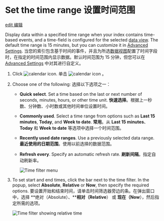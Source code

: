 # Set the time range 设置时间范围

[edit 编辑](https://github.com/elastic/kibana/edit/8.15/docs/concepts/set-time-filter.asciidoc)

Display data within a specified time range when your index contains time-based events, and a time-field is configured for the selected [data view](https://www.elastic.co/guide/en/kibana/current/data-views.html). The default time range is 15 minutes, but you can customize it in [Advanced Settings](https://www.elastic.co/guide/en/kibana/current/advanced-options.html).
当您的索引包含基于时间的事件，并且为所选[数据视图](https://www.elastic.co/guide/en/kibana/current/data-views.html)配置了时间字段时，在指定的时间范围内显示数据。默认时间范围为 15 分钟，但您可以在 [Advanced Settings](https://www.elastic.co/guide/en/kibana/current/advanced-options.html) 中对其进行自定义。

1. Click ![calendar icon](https://www.elastic.co/guide/en/kibana/current/concepts/images/time-filter-icon.png). 单击  ![calendar icon](https://www.elastic.co/guide/en/kibana/current/concepts/images/time-filter-icon.png) 。

2. Choose one of the following:
   选择以下选项之一：

   - **Quick select**. Set a time based on the last or next number of seconds, minutes, hours, or other time unit. 
     **快速选择**。根据上一秒数、分钟数、小时数或其他时间单位设置时间。

   - **Commonly used**. Select a time range from options such as **Last 15 minutes**, **Today**, and **Week to date**. 
     **常用**。从 **Last 15 minutes**、**Today** 和 **Week to date** 等选项中选择一个时间范围。

   - **Recently used date ranges**. Use a previously selected data range. 
     **最近使用的日期范围**。使用以前选择的数据范围。

   - **Refresh every**. Specify an automatic refresh rate.
     **刷新间隔**。指定自动刷新率。

     ![Time filter menu](https://www.elastic.co/guide/en/kibana/current/concepts/images/time-filter.png)

3. To set start and end times, click the bar next to the time filter. In the popup, select **Absolute**, **Relative** or **Now**, then specify the required options.
   要设置开始和结束时间，请单击时间筛选器旁边的条。在弹出窗口中，选择 **绝对（Absolute）、****相对（Relative**） 或 **现在（Now**），然后指定所需的选项。

   ![Time filter showing relative time](https://www.elastic.co/guide/en/kibana/current/concepts/images/time-relative.png)